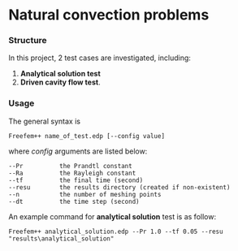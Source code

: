 # Natural convection problems

### Structure
In this project, 2 test cases are investigated, including:
1. **Analytical solution test**
2. **Driven cavity flow test**.

### Usage
The general syntax is
```
Freefem++ name_of_test.edp [--config value] 
```
where *config* arguments are listed below:
```
--Pr          the Prandtl constant
--Ra          the Rayleigh constant
--tf          the final time (second)
--resu        the results directory (created if non-existent)
--n           the number of meshing points
--dt          the time step (second)
```
An example command for **analytical solution** test is as follow:
```
Freefem++ analytical_solution.edp --Pr 1.0 --tf 0.05 --resu "results\analytical_solution"
```
